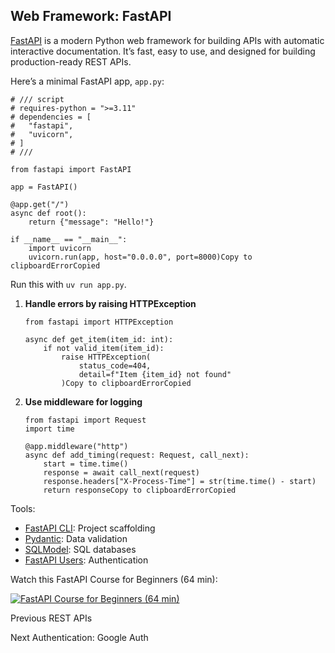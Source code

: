 ## Web Framework: FastAPI

[FastAPI](https://fastapi.tiangolo.com/) is a modern Python web framework for
building APIs with automatic interactive documentation. It’s fast, easy to
use, and designed for building production-ready REST APIs.

Here’s a minimal FastAPI app, `app.py`:

    
    
    # /// script
    # requires-python = ">=3.11"
    # dependencies = [
    #   "fastapi",
    #   "uvicorn",
    # ]
    # ///
    
    from fastapi import FastAPI
    
    app = FastAPI()
    
    @app.get("/")
    async def root():
        return {"message": "Hello!"}
    
    if __name__ == "__main__":
        import uvicorn
        uvicorn.run(app, host="0.0.0.0", port=8000)Copy to clipboardErrorCopied

Run this with `uv run app.py`.

  1. **Handle errors by raising HTTPException**
         
         from fastapi import HTTPException
         
         async def get_item(item_id: int):
             if not valid_item(item_id):
                 raise HTTPException(
                     status_code=404,
                     detail=f"Item {item_id} not found"
                 )Copy to clipboardErrorCopied

  2. **Use middleware for logging**
         
         from fastapi import Request
         import time
         
         @app.middleware("http")
         async def add_timing(request: Request, call_next):
             start = time.time()
             response = await call_next(request)
             response.headers["X-Process-Time"] = str(time.time() - start)
             return responseCopy to clipboardErrorCopied

Tools:

  * [FastAPI CLI](https://fastapi.tiangolo.com/tutorial/fastapi-cli/): Project scaffolding
  * [Pydantic](https://pydantic-docs.helpmanual.io/): Data validation
  * [SQLModel](https://sqlmodel.tiangolo.com/): SQL databases
  * [FastAPI Users](https://fastapi-users.github.io/): Authentication

Watch this FastAPI Course for Beginners (64 min):

[![FastAPI Course for Beginners \(64
min\)](https://i.ytimg.com/vi_webp/tLKKmouUams/sddefault.webp)](https://youtu.be/tLKKmouUams)

Previous REST APIs

Next Authentication: Google Auth

